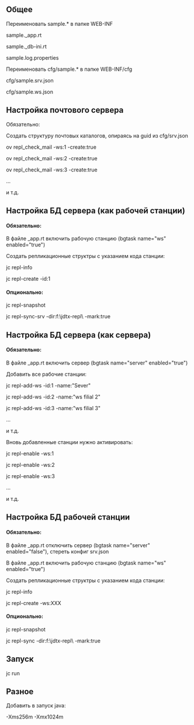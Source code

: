 ## Общее


Переименовать sample.* в папке WEB-INF

sample._app.rt

sample._db-ini.rt

sample.log.properties



Переименовать cfg/sample.* в папке WEB-INF/cfg

cfg/sample.srv.json

cfg/sample.ws.json



## Настройка почтового сервера


Обязательно:

Создать структуру почтовых каталогов, опираясь на guid из cfg/srv.json

ov repl_check_mail -ws:1 -create:true

ov repl_check_mail -ws:2 -create:true

ov repl_check_mail -ws:3 -create:true

...

и т.д.



## Настройка БД сервера (как рабочей станции)


#### Обязательно:


В файле _app.rt включить рабочую станцию (bgtask name="ws" enabled="true")


Создать репликационные структры с указанием кода станции:

jc repl-info

jc repl-create -id:1



#### Опционально:


jc repl-snapshot

jc repl-sync-srv -dir:f:\jdtx-repl\ -mark:true



## Настройка БД сервера (как сервера)


#### Обязательно:

В файле _app.rt включить сервер (bgtask name="server" enabled="true") 


Добавить все рабочие станции:

jc repl-add-ws -id:1 -name:"Sever"

jc repl-add-ws -id:2 -name:"ws filial 2"

jc repl-add-ws -id:3 -name:"ws filial 3"

...

и т.д.


Вновь добавленные станции нужно активировать:

jc repl-enable -ws:1

jc repl-enable -ws:2

jc repl-enable -ws:3

...

и т.д.




## Настройка БД рабочей станции




#### Обязательно:

В файле _app.rt отключить сервер (bgtask name="server" enabled="false"), стереть конфиг srv.json

В файле _app.rt включить рабочую станцию (bgtask name="ws" enabled="true")



Создать репликационные структры с указанием кода станции:

jc repl-info

jc repl-create -ws:XXX


#### Опционально:

jc repl-snapshot

jc repl-sync -dir:f:\jdtx-repl\ -mark:true



## Запуск


jc run



## Разное


Добавить в запуск java:

-Xms256m -Xmx1024m